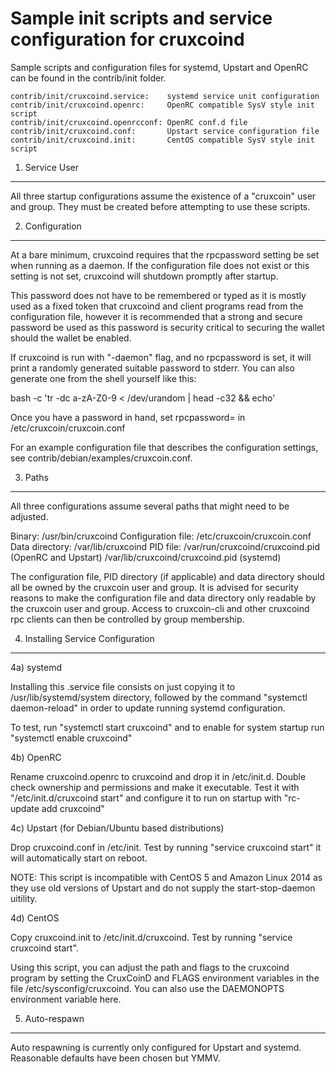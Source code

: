 Sample init scripts and service configuration for cruxcoind
==========================================================

Sample scripts and configuration files for systemd, Upstart and OpenRC
can be found in the contrib/init folder.

    contrib/init/cruxcoind.service:    systemd service unit configuration
    contrib/init/cruxcoind.openrc:     OpenRC compatible SysV style init script
    contrib/init/cruxcoind.openrcconf: OpenRC conf.d file
    contrib/init/cruxcoind.conf:       Upstart service configuration file
    contrib/init/cruxcoind.init:       CentOS compatible SysV style init script

1. Service User
---------------------------------

All three startup configurations assume the existence of a "cruxcoin" user
and group.  They must be created before attempting to use these scripts.

2. Configuration
---------------------------------

At a bare minimum, cruxcoind requires that the rpcpassword setting be set
when running as a daemon.  If the configuration file does not exist or this
setting is not set, cruxcoind will shutdown promptly after startup.

This password does not have to be remembered or typed as it is mostly used
as a fixed token that cruxcoind and client programs read from the configuration
file, however it is recommended that a strong and secure password be used
as this password is security critical to securing the wallet should the
wallet be enabled.

If cruxcoind is run with "-daemon" flag, and no rpcpassword is set, it will
print a randomly generated suitable password to stderr.  You can also
generate one from the shell yourself like this:

bash -c 'tr -dc a-zA-Z0-9 < /dev/urandom | head -c32 && echo'

Once you have a password in hand, set rpcpassword= in /etc/cruxcoin/cruxcoin.conf

For an example configuration file that describes the configuration settings,
see contrib/debian/examples/cruxcoin.conf.

3. Paths
---------------------------------

All three configurations assume several paths that might need to be adjusted.

Binary:              /usr/bin/cruxcoind
Configuration file:  /etc/cruxcoin/cruxcoin.conf
Data directory:      /var/lib/cruxcoind
PID file:            /var/run/cruxcoind/cruxcoind.pid (OpenRC and Upstart)
                     /var/lib/cruxcoind/cruxcoind.pid (systemd)

The configuration file, PID directory (if applicable) and data directory
should all be owned by the cruxcoin user and group.  It is advised for security
reasons to make the configuration file and data directory only readable by the
cruxcoin user and group.  Access to cruxcoin-cli and other cruxcoind rpc clients
can then be controlled by group membership.

4. Installing Service Configuration
-----------------------------------

4a) systemd

Installing this .service file consists on just copying it to
/usr/lib/systemd/system directory, followed by the command
"systemctl daemon-reload" in order to update running systemd configuration.

To test, run "systemctl start cruxcoind" and to enable for system startup run
"systemctl enable cruxcoind"

4b) OpenRC

Rename cruxcoind.openrc to cruxcoind and drop it in /etc/init.d.  Double
check ownership and permissions and make it executable.  Test it with
"/etc/init.d/cruxcoind start" and configure it to run on startup with
"rc-update add cruxcoind"

4c) Upstart (for Debian/Ubuntu based distributions)

Drop cruxcoind.conf in /etc/init.  Test by running "service cruxcoind start"
it will automatically start on reboot.

NOTE: This script is incompatible with CentOS 5 and Amazon Linux 2014 as they
use old versions of Upstart and do not supply the start-stop-daemon uitility.

4d) CentOS

Copy cruxcoind.init to /etc/init.d/cruxcoind. Test by running "service cruxcoind start".

Using this script, you can adjust the path and flags to the cruxcoind program by
setting the CruxCoinD and FLAGS environment variables in the file
/etc/sysconfig/cruxcoind. You can also use the DAEMONOPTS environment variable here.

5. Auto-respawn
-----------------------------------

Auto respawning is currently only configured for Upstart and systemd.
Reasonable defaults have been chosen but YMMV.
